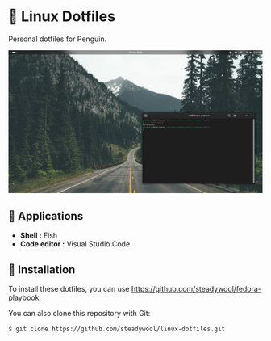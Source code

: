 # 🐧 Linux Dotfiles

Personal dotfiles for Penguin.

![](src/screenshot.png)

## 🧰 Applications
- **Shell :** Fish
- **Code editor :** Visual Studio Code

## 🚀 Installation
To install these dotfiles, you can use https://github.com/steadywool/fedora-playbook.

You can also clone this repository with Git:
```
$ git clone https://github.com/steadywool/linux-dotfiles.git
```
